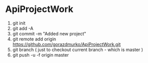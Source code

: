 # ApiProjectWork

1. git init
2. git add -A
3. git commit -m "Added new project"
4. git remote add origin https://github.com/gorazdmurko/ApiProjectWork.git
5. git branch ( just to checkout current branch - which is master )
6. git push -u -f origin master
